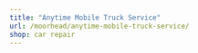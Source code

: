 ```yaml
---
title: "Anytime Mobile Truck Service"
url: /moorhead/anytime-mobile-truck-service/
shop: car repair
---
```


